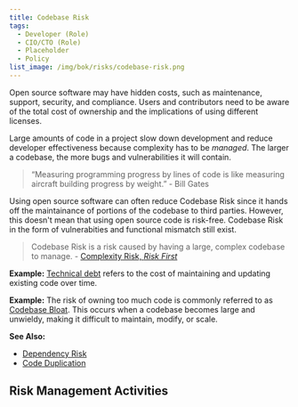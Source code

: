 ```yaml
---
title: Codebase Risk
tags: 
  - Developer (Role)
  - CIO/CTO (Role)
  - Placeholder
  - Policy
list_image: /img/bok/risks/codebase-risk.png
---
```


<BoxOut title="Codebase Risk" image="/img/bok/risks/codebase-risk.png">

Open source software may have hidden costs, such as maintenance, support, security, and compliance. Users and contributors need to be aware of the total cost of ownership and the implications of using different licenses.

Large amounts of code in a project slow down development and reduce developer effectiveness because complexity has to be _managed_.  The larger a codebase, the more bugs and vulnerabilities it will contain.

> “Measuring programming progress by lines of code is like measuring aircraft building progress by weight.” - Bill Gates

Using open source software can often reduce Codebase Risk since it hands off the maintainance of portions of the codebase to third parties.   However, this doesn't mean that using open source code is risk-free.  Codebase Risk in the form of vulnerabities and functional mismatch still exist. 

> Codebase Risk is a risk caused by having a large, complex codebase to manage.  - [Complexity Risk, _Risk First_](https://riskfirst.org/risks/Complexity-Risk#codebase-risk)

</BoxOut>

**Example:** [Technical debt](https://en.wikipedia.org/wiki/Technical_debt) refers to the cost of maintaining and updating existing code over time.

**Example:** The risk of owning too much code is commonly referred to as [Codebase Bloat](https://en.wikipedia.org/wiki/Code_bloat). This occurs when a codebase becomes large and unwieldy, making it difficult to maintain, modify, or scale. 

**See Also:** 

 - [Dependency Risk](Dependency-Risk)
 - [Code Duplication](../Measurements/Code-Duplication)

## Risk Management Activities

<BokTagList tag="Codebase Risk" filter="Activities" />